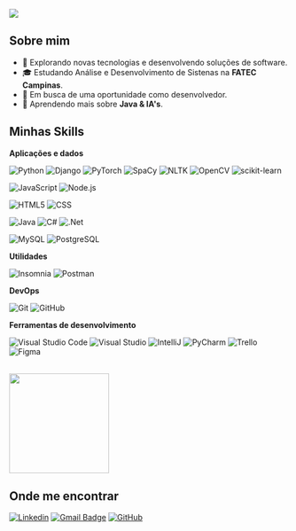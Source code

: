 ![](https://komarev.com/ghpvc/?username=buziodev&color=006bed)

## Sobre mim

- 🤔 Explorando novas tecnologias e desenvolvendo soluções de software.
- 🎓 Estudando Análise e Desenvolvimento de Sistenas na **FATEC Campinas**.
- 💼 Em busca de uma oportunidade como desenvolvedor.
- 🌱 Aprendendo mais sobre **Java & IA's**.

## Minhas Skills

**Aplicações e dados**

![Python](https://img.shields.io/badge/-Python-333333?style=flat&logo=python)
![Django](https://img.shields.io/badge/-Django-333333?style=flat&logo=django)
![PyTorch](https://img.shields.io/badge/-PyTorch-333333?style=flat&logo=pytorch)
![SpaCy](https://img.shields.io/badge/-SpaCy-333333?style=flat&logo=spacy)
![NLTK](https://img.shields.io/badge/-NLTK-333333?style=flat&logo=nltk)
![OpenCV](https://img.shields.io/badge/-OpenCV-333333?style=flat&logo=opencv)
![scikit-learn](https://img.shields.io/badge/-scikit--learn-333333?style=flat&logo=scikit-learn)

![JavaScript](https://img.shields.io/badge/-JavaScript-333333?style=flat&logo=javascript)
![Node.js](https://img.shields.io/badge/-Node.js-333333?style=flat&logo=node.js)

![HTML5](https://img.shields.io/badge/-HTML5-333333?style=flat&logo=HTML5)
![CSS](https://img.shields.io/badge/-CSS-333333?style=flat&logo=CSS3&logoColor=1572B6)

![Java](https://img.shields.io/badge/java-%23ED8B00.svg?style=for-the-badge&logo=openjdk&logoColor=white)
![C#](https://img.shields.io/badge/c%23-%23239120.svg?style=for-the-badge&logo=csharp&logoColor=white)
![.Net](https://img.shields.io/badge/.NET-5C2D91?style=for-the-badge&logo=.net&logoColor=white)

![MySQL](https://img.shields.io/badge/-MySQL-333333?style=flat&logo=mysql)
![PostgreSQL](https://img.shields.io/badge/-PostgreSQL-333333?style=flat&logo=postgresql)

**Utilidades**

![Insomnia](https://img.shields.io/badge/-Insomnia-333333?style=flat&logo=insomnia)
![Postman](https://img.shields.io/badge/-Postman-333333?style=flat&logo=postman)

**DevOps**

![Git](https://img.shields.io/badge/-Git-333333?style=flat&logo=git)
![GitHub](https://img.shields.io/badge/-GitHub-333333?style=flat&logo=github)

**Ferramentas de desenvolvimento**

![Visual Studio Code](https://img.shields.io/badge/Visual%20Studio%20Code-0078d7.svg?style=for-the-badge&logo=visual-studio-code&logoColor=white)
![Visual Studio](https://img.shields.io/badge/Visual%20Studio-5C2D91.svg?style=for-the-badge&logo=visual-studio&logoColor=white)
![IntelliJ](https://img.shields.io/badge/-IntelliJ-333333?style=flat&logo=intellij-idea)
![PyCharm](https://img.shields.io/badge/-PyCharm-333333?style=flat&logo=pycharm)
![Trello](https://img.shields.io/badge/-Trello-333333?style=flat&logo=trello&logoColor=007ACC)
![Figma](https://img.shields.io/badge/-Figma-333333?style=flat&logo=figma&logoColor=007ACC)

<br/>

<a href="https://github.com/buziodev" title="buziodev $">
  <img height="180em" src="https://github-readme-stats.vercel.app/api?username=buziodev&theme=dracula&show_icons=true" />
</a>

## Onde me encontrar

[![Linkedin](https://img.shields.io/badge/-buziodev-blue?style=flat-square&logo=Linkedin&logoColor=white&link=https://www.linkedin.com/in/buziodev)](https://www.linkedin.com/in/buzio)
[![Gmail Badge](https://img.shields.io/badge/-buziodev@gmail.com-006bed?style=flat-square&logo=Gmail&logoColor=white&link=mailto:buziodev@gmail.com)](mailto:buziodev@gmail.com)
[![GitHub](https://img.shields.io/github/followers/buziodev?label=follow&style=social)](https://github.com/buziodev)
